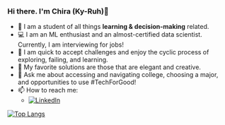 ### Hi there. I'm Chira (Ky-Ruh)👋

- 🧠 I am a student of all things **learning & decision-making** related.
- 💻 I am an ML enthusiast and an almost-certified data scientist. Currently, I am interviewing for jobs!
- 🤹 I am quick to accept challenges and enjoy the cyclic process of exploring, failing, and learning.
- 🎨 My favorite solutions are those that are elegant and creative.
- 💬 Ask me about accessing and navigating college, choosing a major, and opportunities to use #TechForGood!
- 📫 How to reach me:
   - [![LinkedIn](https://img.shields.io/badge/LinkedIn-0077B5?style=for-the-badge&logo=linkedin&logoColor=white)](https://www.linkedin.com/in/chiralevy/)

[![Top Langs](https://github-readme-stats.vercel.app/api/top-langs/?username=chiralevy)](https://github.com/chiralevy/github-readme-stats)

